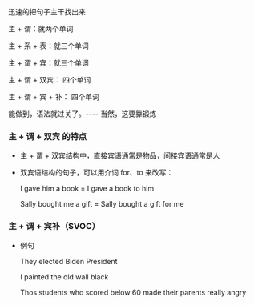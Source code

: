 迅速的把句子主干找出来

主 + 谓：就两个单词

主 + 系 + 表：就三个单词

主 + 谓 + 宾：就三个单词

主 + 谓 + 双宾： 四个单词

主 + 谓 + 宾 + 补： 四个单词


能做到，语法就过关了。---- 当然，这要靠锻炼


### 主 + 谓 + 双宾 的特点

* 主 + 谓 + 双宾结构中，直接宾语通常是物品，间接宾语通常是人



* 双宾语结构的句子，可以用介词 for、to 来改写：

    I gave him a book  = I gave a book to him

    Sally bought me a gift = Sally bought a gift for me


### 主 + 谓 + 宾补（SVOC）

* 例句

    They elected Biden President

    I painted the old wall black

    Thos students who scored below 60 made their parents really angry

